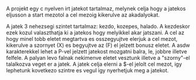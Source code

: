 A projekt egy c nyelven irt jatekot tartalmaz, melynek celja hogy a jatekos eljusson a start mezotol a cel mezoig kikerulve az akadalyokat.

A jatek 3 nehezsegi szintet tartalmaz: kezdo, kozepes, halado. 
A kezdeskor ezek kozul valaszthatja ki a jatekos hogy melyikkel akar jatszani.
A cel az hogy minel tobb eletet megtartva es osszegyujtve elerjuk a cel mezot, kikerulve a szornyet (X) es begyujtve az (F) el jelzett bonusz eletet.
A asdw karakterekkel lehet a P-vel jelzett jatekost mozgatni balra, le, jobbre illetve felfele.
A palyan levo falnak nekimenve eletet vesztunk illetve a "szorny"-el talalkozva veget er a jatek.
A jatek celja elerni a $-el jelolt cel mezot, igy lephetunk kovetkezo szintre es vegul igy nyerhetjuk meg a jatekot.
